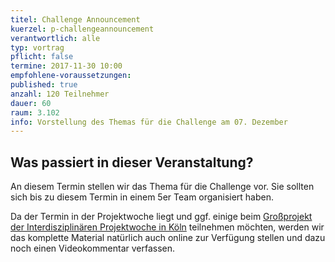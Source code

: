 ```yaml
---
titel: Challenge Announcement
kuerzel: p-challengeannouncement
verantwortlich: alle
typ: vortrag
pflicht: false
termine: 2017-11-30 10:00
empfohlene-voraussetzungen: 
published: true
anzahl: 120 Teilnehmer
dauer: 60
raum: 3.102
info: Vorstellung des Themas für die Challenge am 07. Dezember
---
```


## Was passiert in dieser Veranstaltung?

An diesem Termin stellen wir das Thema für die Challenge vor. Sie sollten sich bis zu diesem Termin in einem 5er Team organisiert haben. 

Da der Termin in der Projektwoche liegt und ggf. einige beim [Großprojekt der Interdisziplinären Projektwoche in Köln](https://www.th-koeln.de/hochschule/fakultaet-10---interdisziplinaere-projektwoche---grossprojekt-ipwg_48343.php) teilnehmen möchten, werden wir das komplette Material natürlich auch online zur Verfügung stellen und dazu noch einen Videokommentar verfassen.


